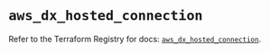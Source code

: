 # `aws_dx_hosted_connection`

Refer to the Terraform Registry for docs: [`aws_dx_hosted_connection`](https://registry.terraform.io/providers/hashicorp/aws/6.10.0/docs/resources/dx_hosted_connection).
